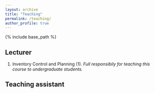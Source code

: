 ```yaml
---
layout: archive
title: "Teaching"
permalink: /teaching/
author_profile: true
---
```


{% include base_path %}

Lecturer
-----
1. Inventory Control and Planning (1).
    *Full responsibily for teaching this course to undergraduate students.*

Teaching assistant
-----



